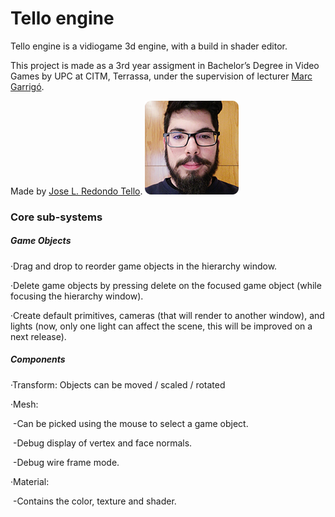 # Tello engine

Tello engine is a vidiogame 3d engine, with a build in shader editor. 

This project is made as a 3rd year assigment in Bachelor’s Degree in Video Games by UPC at CITM, Terrassa, under the supervision of lecturer [Marc Garrigó](www.linkedin.com/in/mgarrigo/). 





Made by [Jose L. Redondo Tello](https://www.linkedin.com/in/jose-lu%C3%ADs-redondo-tello-44918b19b/).																			![Jose](https://raw.githubusercontent.com/x-mat-studio/HeartsOfGreed/Wiki/Welcome%20Page/Team%20Portraits/josePortrait.png) 







### Core sub-systems

##### Game Objects

·Drag and drop to reorder game objects in the hierarchy window.

·Delete game objects by pressing delete on the focused game object (while focusing the hierarchy window).

·Create default primitives, cameras (that will render to another window), and lights (now, only one light can affect the scene, this will be improved on a next release).



##### Components

·Transform: Objects can be moved / scaled / rotated 

·Mesh: 

​		-Can be picked using the mouse to select a game object.

​		-Debug display of vertex and face normals.

​		-Debug wire frame mode.



·Material:

​		-Contains the color, texture and shader.

​		